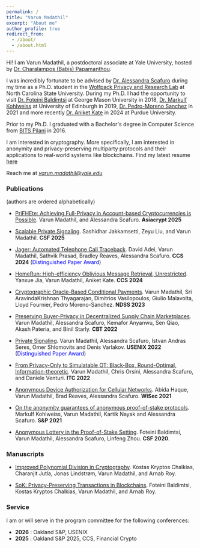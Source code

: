 ```yaml
---
permalink: /
title: "Varun Madathil"
excerpt: "About me"
author_profile: true
redirect_from:
  - /about/
  - /about.html
---
```


Hi! I am Varun Madathil, a postdoctoral associate at Yale University, hosted by [Dr. Charalampos (Babis) Papamanthou](https://www.cs.yale.edu/homes/cpap/). 

I was incredibly fortunate to be advised by [Dr. Alessandra Scafuro](https://sites.google.com/ncsu.edu/ascafuro/) during my time as a Ph.D. student in the [Wolfpack Privacy and Research Lab](https://wspr.csc.ncsu.edu/) at North Carolina State University. During my Ph.D. I had the opportunity to visit [Dr. Foteini Baldimtsi](https://www.baldimtsi.com) at George Mason University in 2018, [Dr. Markulf Kohlweiss](https://homepages.inf.ed.ac.uk/mkohlwei/) at University of Edinburgh in 2019, [Dr. Pedro-Moreno Sanchez](https://software.imdea.org/~pedro.moreno/) in 2021 and more recently [Dr. Aniket Kate](https://www.cs.purdue.edu/homes/akate/) in 2024 at Purdue University. 


Prior to my Ph.D. I graduated with a Bachelor's degree in Computer Science from [BITS Pilani](https://www.bits-pilani.ac.in/) in 2016.

I am interested in cryptography. More specifically, I am interested in anonymity and privacy-preserving multiparty protocols and their applications to real-world systems like blockchains. Find my latest resume [here](/files/resume.pdf)

Reach me at *[varun.madathil@yale.edu](mailto:varun.madathil@yale.edu)*




### Publications

(authors are ordered alphabetically)

- [PriFHEte: Achieving Full-Privacy in Account-based Cryptocurrencies is Possible](https://eprint.iacr.org/2023/710.pdf). Varun Madathil, and Alessandra Scafuro. **Asiacrypt 2025**

- [Scalable Private Signaling](https://eprint.iacr.org/2023/572.pdf). Sashidhar Jakkamsetti, Zeyu Liu, and Varun Madathil. **CSF 2025**

- [Jager: Automated Telephone Call Traceback](https://arxiv.org/abs/2409.02839). David Adei, Varun Madathil, Sathvik Prasad, Bradley Reaves, Alessandra Scafuro. **CCS 2024** (<span style="color:blue">Distinguished Paper Award</span>)

- [HomeRun: High-efficiency Oblivious Message Retrieval, Unrestricted](https://eprint.iacr.org/2024/188.pdf). Yanxue Jia, Varun Madathil,  Aniket Kate. **CCS 2024**

- [Cryptographic Oracle-Based Conditional Payments](https://eprint.iacr.org/2022/499.pdf). Varun Madathil, Sri AravindaKrishnan Thyagarajan, Dimitrios Vasilopoulos, Giulio Malavolta, Lloyd Fournier, Pedro Moreno-Sanchez. **NDSS 2023**

- [Preserving Buyer-Privacy in Decentralized Supply Chain Marketplaces](https://eprint.iacr.org/2022/105.pdf). Varun Madathil, Alessandra Scafuro, Kemafor Anyanwu, Sen Qiao, Akash Pateria, and Binil Starly. **CBT 2022**

- [Private Signaling](https://eprint.iacr.org/2021/853.pdf). Varun Madathil, Alessandra Scafuro, Istvan Andras Seres, Omer Shlomovits and Denis Varlakov.  **USENIX 2022** (<span style="color:blue">Distinguished Paper Award</span>)

- [From Privacy-Only to Simulatable OT: Black-Box, Round-Optimal, Information-theoretic](https://eprint.iacr.org/2022/034.pdf). Varun Madathil, Chris Orsini, Alessandra Scafuro, and Daniele Venturi. **ITC 2022**


- [Anonymous Device Authorization for Cellular Networks](https://eprint.iacr.org/2021/753.pdf).  Abida Haque, Varun Madathil, Brad Reaves, Alessandra Scafuro. **WiSec 2021**

- [On the anonymity guarantees of anonymous proof-of-stake protocols](https://eprint.iacr.org/2021/409.pdf). Markulf Kohlweiss, Varun Madathil, Kartik Nayak and Alessandra Scafuro. **S&P 2021**

- [Anonymous Lottery in the Proof-of-Stake Setting](https://eprint.iacr.org/2020/533.pdf). Foteini Baldimtsi, Varun Madathil, Alessandra Scafuro, Linfeng Zhou.  **CSF 2020**.

### Manuscripts




- [Improved Polynomial Division in Cryptography](https://eprint.iacr.org/2024/1279.pdf). Kostas Kryptos Chalkias, Charanjit Jutla, Jonas Lindstrøm, Varun Madathil, and Arnab Roy. 


- [SoK: Privacy-Preserving Transactions in Blockchains](https://eprint.iacr.org/2024/1959.pdf). Foteini Baldimtsi, Kostas Kryptos Chalkias, Varun Madathil, and Arnab Roy.




### Service 
I am or will serve in the program committee for the following conferences:
- **2026** : Oakland S&P, USENIX
- **2025** : Oakland S&P 2025, CCS, Financial Crypto 


